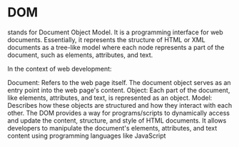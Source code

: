 # DOM

stands for Document Object Model. It is a programming interface for web documents. Essentially, it represents the structure of HTML or XML documents as a tree-like model where each node represents a part of the document, such as elements, attributes, and text.

In the context of web development:

Document: Refers to the web page itself. The document object serves as an entry point into the web page's content.
Object: Each part of the document, like elements, attributes, and text, is represented as an object.
Model: Describes how these objects are structured and how they interact with each other.
The DOM provides a way for programs/scripts to dynamically access and update the content, structure, and style of HTML documents. It allows developers to manipulate the document's elements, attributes, and text content using programming languages like JavaScript
